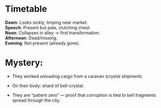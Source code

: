 
# Timetable
**Dawn**: Looks sickly, limping near market.  
**Speech**: Present but pale, clutching chest.  
**Noon**: Collapses in alley → first transformation.  
**Afternoon**: Dead/missing.  
**Evening**: Not present (already gone).

# **Mystery**:

- They worked unloading cargo from a caravan (crystal shipment).
    
- On their body: shard of bell-crystal.
    
- They are “patient zero” — proof that corruption is tied to bell fragments spread through the city.